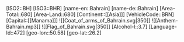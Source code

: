 ﻿---
location: [26.2,50.58]
type: Country
tags:
- geo/Country

SpocWebEntityId: 26847
isDeleted: false
confidential: public

---
[ISO2::BH]
[ISO3::BHR]
[name-en::Bahrain]
[name-de::Bahrain]
[Area-Total::680]
[Area-Land::680]
[Continent::[[Asia]]]
[VehicleCode::BRN]
[Capital::[[Manama]]]
![[Coat_of_arms_of_Bahrain.svg|350]]
![[Anthem-Bahrain.mp3]]
![[Flag_of_Bahrain.svg|350]]
[Alcohol-l::3.7]
[Language-Id::472]
[geo-lon::50.58]
[geo-lat::26.2]

